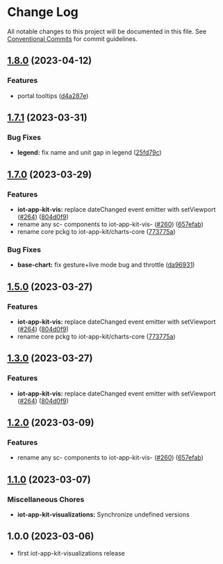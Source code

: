 # Change Log

All notable changes to this project will be documented in this file.
See [Conventional Commits](https://conventionalcommits.org) for commit guidelines.

## [1.8.0](https://github.com/awslabs/synchro-charts/compare/iot-app-kit-visualizations-v1.7.1...iot-app-kit-visualizations-v1.8.0) (2023-04-12)


### Features

* portal tooltips ([d4a287e](https://github.com/awslabs/synchro-charts/commit/d4a287ee55325d69a725899341c897831ce87231))

## [1.7.1](https://github.com/awslabs/synchro-charts/compare/iot-app-kit-visualizations-v1.7.0...iot-app-kit-visualizations-v1.7.1) (2023-03-31)


### Bug Fixes

* **legend:** fix name and unit gap in legend ([25fd79c](https://github.com/awslabs/synchro-charts/commit/25fd79c35c5e3cf3e296c81cdd6ca2e94fd5d950))

## [1.7.0](https://github.com/awslabs/synchro-charts/compare/iot-app-kit-visualizations-v1.6.0...iot-app-kit-visualizations-v1.7.0) (2023-03-29)


### Features

* **iot-app-kit-vis:** replace dateChanged event emitter with setViewport ([#264](https://github.com/awslabs/synchro-charts/issues/264)) ([804d0f9](https://github.com/awslabs/synchro-charts/commit/804d0f9cee5cbb6f53eeb1db68ea9a4b4f3a57b2))
* rename any sc- components to iot-app-kit-vis- ([#260](https://github.com/awslabs/synchro-charts/issues/260)) ([657efab](https://github.com/awslabs/synchro-charts/commit/657efab572009969bd6b450c4e84e99a47c45b92))
* rename core pckg to iot-app-kit/charts-core ([773775a](https://github.com/awslabs/synchro-charts/commit/773775a21a6ce5977b73ae2c32d4671c5055b126))


### Bug Fixes

* **base-chart:** fix gesture+live mode bug and throttle ([da96931](https://github.com/awslabs/synchro-charts/commit/da969319fd474000c2096194265ed43cb3b60231))

## [1.5.0](https://github.com/awslabs/synchro-charts/compare/iot-app-kit-visualizations-v1.2.0...iot-app-kit-visualizations-v1.5.0) (2023-03-27)


### Features

* **iot-app-kit-vis:** replace dateChanged event emitter with setViewport ([#264](https://github.com/awslabs/synchro-charts/issues/264)) ([804d0f9](https://github.com/awslabs/synchro-charts/commit/804d0f9cee5cbb6f53eeb1db68ea9a4b4f3a57b2))
* rename core pckg to iot-app-kit/charts-core ([773775a](https://github.com/awslabs/synchro-charts/commit/773775a21a6ce5977b73ae2c32d4671c5055b126))

## [1.3.0](https://github.com/awslabs/synchro-charts/compare/iot-app-kit-visualizations-v1.2.0...iot-app-kit-visualizations-v1.3.0) (2023-03-27)


### Features

* **iot-app-kit-vis:** replace dateChanged event emitter with setViewport ([#264](https://github.com/awslabs/synchro-charts/issues/264)) ([804d0f9](https://github.com/awslabs/synchro-charts/commit/804d0f9cee5cbb6f53eeb1db68ea9a4b4f3a57b2))

## [1.2.0](https://github.com/awslabs/synchro-charts/compare/iot-app-kit-visualizations-v1.1.0...iot-app-kit-visualizations-v1.2.0) (2023-03-09)


### Features

* rename any sc- components to iot-app-kit-vis- ([#260](https://github.com/awslabs/synchro-charts/issues/260)) ([657efab](https://github.com/awslabs/synchro-charts/commit/657efab572009969bd6b450c4e84e99a47c45b92))

## [1.1.0](https://github.com/awslabs/synchro-charts/compare/iot-app-kit-visualizations-v1.0.0...iot-app-kit-visualizations-v1.1.0) (2023-03-07)


### Miscellaneous Chores

* **iot-app-kit-visualizations:** Synchronize undefined versions

## 1.0.0 (2023-03-06)
* first iot-app-kit-visualizations release
